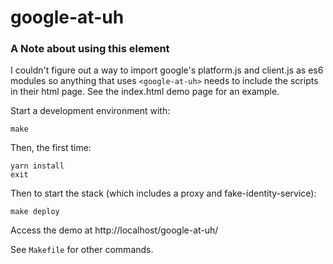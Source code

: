 # google-at-uh

### A Note about using this element
I couldn't figure out a way to import google's platform.js and client.js as es6
modules so anything that uses `<google-at-uh>` needs to include the scripts in
their html page. See the index.html demo page for an example.

Start a development environment with:

```
make
```
Then, the first time:

```
yarn install
exit
```

Then to start the stack (which includes a proxy and fake-identity-service):

```
make deploy
```

Access the demo at http://localhost/google-at-uh/

See `Makefile` for other commands.
